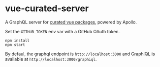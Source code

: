 # vue-curated-server

A GraphQL server for [curated vue packages](https://github.com/Akryum/vue-curated), powered by Apollo.

Set the `GITHUB_TOKEN` env var with a GitHub OAuth token.

```
npm install
npm start
```

By defaul, the graphql endpoint is `http://localhost:3000` and GraphiQL is available at `http://localhost:3000/graphiql`.
